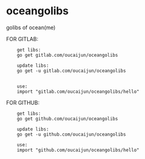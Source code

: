 # oceangolibs
golibs of ocean(me)


FOR GITLAB:
```
	get libs:
	go get gitlab.com/oucaijun/oceangolibs

	update libs:
	go get -u gitlab.com/oucaijun/oceangolibs
	
		
	use:
	import "gitlab.com/oucaijun/oceangolibs/hello"
```

FOR GITHUB:
```
	get libs:
	go get github.com/oucaijun/oceangolibs

	update libs:
	go get -u github.com/oucaijun/oceangolibs
	
	use:
	import "github.com/oucaijun/oceangolibs/hello"

```
